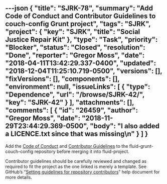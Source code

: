 ---json
{
  "title": "SJRK-78",
  "summary": "Add Code of Conduct and Contributor Guidelines to couch-config Grunt project",
  "tags": "SJRK",
  "project": {
    "key": "SJRK",
    "title": "Social Justice Repair Kit"
  },
  "type": "Task",
  "priority": "Blocker",
  "status": "Closed",
  "resolution": "Done",
  "reporter": "Gregor Moss",
  "date": "2018-04-11T13:42:29.337-0400",
  "updated": "2018-12-04T11:25:10.719-0500",
  "versions": [],
  "fixVersions": [],
  "components": [],
  "environment": null,
  "issueLinks": [
    {
      "type": "Dependence",
      "url": "/browse/SJRK-42/",
      "key": "SJRK-42"
    }
  ],
  "attachments": [],
  "comments": [
    {
      "id": "26459",
      "author": "Gregor Moss",
      "date": "2018-11-29T23:44:29.369-0500",
      "body": "I also added a LICENCE.txt since that was missing\n"
    }
  ]
}
---
Add the [Code of Conduct](https://github.com/fluid-project/infusion/blob/master/CODE_OF_CONDUCT.md) and [Contributor Guidelines](https://github.com/fluid-project/infusion/blob/master/CONTRIBUTING.md) to the fluid-grunt-couch-config repository before merging it into fluid-project.

Contributor guidelines should be carefully reviewed and changed as required to fit the project as the one linked is merely a template. See GitHub’s “[Setting guidelines for repository contributors](https://help.github.com/articles/setting-guidelines-for-repository-contributors/)” help document for more details.

        